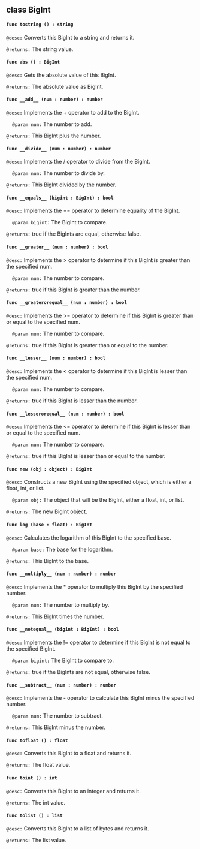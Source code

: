## class BigInt

#### ```func tostring () : string```


```@desc:``` Converts this BigInt to a string and returns it.

```@returns:``` The string value.

#### ```func abs () : BigInt```


```@desc:``` Gets the absolute value of this BigInt.

```@returns:``` The absolute value as BigInt.

#### ```func __add__ (num : number) : number```


```@desc:``` Implements the + operator to add to the BigInt.

&nbsp;&nbsp;&nbsp;&nbsp;```@param num:``` The number to add.

```@returns:``` This BigInt plus the number.

#### ```func __divide__ (num : number) : number```


```@desc:``` Implements the / operator to divide from the BigInt.

&nbsp;&nbsp;&nbsp;&nbsp;```@param num:``` The number to divide by.

```@returns:``` This BigInt divided by the number.

#### ```func __equals__ (bigint : BigInt) : bool```


```@desc:``` Implements the == operator to determine equality of the BigInt.

&nbsp;&nbsp;&nbsp;&nbsp;```@param bigint:``` The BigInt to compare.

```@returns:``` true if the BigInts are equal, otherwise false.

#### ```func __greater__ (num : number) : bool```


```@desc:``` Implements the > operator to determine if this BigInt is greater than the specified num.

&nbsp;&nbsp;&nbsp;&nbsp;```@param num:``` The number to compare.

```@returns:``` true if this BigInt is greater than the number.

#### ```func __greaterorequal__ (num : number) : bool```


```@desc:``` Implements the >= operator to determine if this BigInt is greater than or equal to the specified num.

&nbsp;&nbsp;&nbsp;&nbsp;```@param num:``` The number to compare.

```@returns:``` true if this BigInt is greater than or equal to the number.

#### ```func __lesser__ (num : number) : bool```


```@desc:``` Implements the < operator to determine if this BigInt is lesser than the specified num.

&nbsp;&nbsp;&nbsp;&nbsp;```@param num:``` The number to compare.

```@returns:``` true if this BigInt is lesser than the number.

#### ```func __lesserorequal__ (num : number) : bool```


```@desc:``` Implements the <= operator to determine if this BigInt is lesser than or equal to the specified num.

&nbsp;&nbsp;&nbsp;&nbsp;```@param num:``` The number to compare.

```@returns:``` true if this BigInt is lesser than or equal to the number.

#### ```func new (obj : object) : BigInt```


```@desc:``` Constructs a new BigInt using the specified object, which is either a float, int, or list.

&nbsp;&nbsp;&nbsp;&nbsp;```@param obj:``` The object that will be the BigInt, either a float, int, or list.

```@returns:``` The new BigInt object.

#### ```func log (base : float) : BigInt```


```@desc:``` Calculates the logarithm of this BigInt to the specified base.

&nbsp;&nbsp;&nbsp;&nbsp;```@param base:``` The base for the logarithm.

```@returns:``` This BigInt to the base.

#### ```func __multiply__ (num : number) : number```


```@desc:``` Implements the * operator to multiply this BigInt by the specified number.

&nbsp;&nbsp;&nbsp;&nbsp;```@param num:``` The number to multiply by.

```@returns:``` This BigInt times the number.

#### ```func __notequal__ (bigint : BigInt) : bool```


```@desc:``` Implements the != operator to determine if this BigInt is not equal to the specified BigInt.

&nbsp;&nbsp;&nbsp;&nbsp;```@param bigint:``` The BigInt to compare to.

```@returns:``` true if the BigInts are not equal, otherwise false.

#### ```func __subtract__ (num : number) : number```


```@desc:``` Implements the - operator to calculate this BigInt minus the specified number.

&nbsp;&nbsp;&nbsp;&nbsp;```@param num:``` The number to subtract.

```@returns:``` This BigInt minus the number.

#### ```func tofloat () : float```


```@desc:``` Converts this BigInt to a float and returns it.

```@returns:``` The float value.

#### ```func toint () : int```


```@desc:``` Converts this BigInt to an integer and returns it.

```@returns:``` The int value.

#### ```func tolist () : list```


```@desc:``` Converts this BigInt to a list of bytes and returns it.

```@returns:``` The list value.

